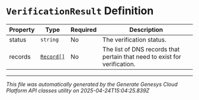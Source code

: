 # `VerificationResult` Definition

| Property | Type | Required | Description |
|----------|------|----------|-------------|
| status | `string` | No | The verification status. |
| records | [`Record[]`](record-definition.md) | No | The list of DNS records that pertain that need to exist for verification. |

---

*This file was automatically generated by the Generate Genesys Cloud Platform API classes utility on 2025-04-24T15:04:25.839Z*